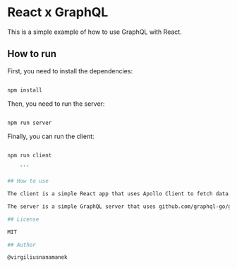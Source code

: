  # React x GraphQL

This is a simple example of how to use GraphQL with React.

## How to run

First, you need to install the dependencies:

```bash

npm install

```

Then, you need to run the server:

```bash

npm run server

```

Finally, you can run the client:

```bash

npm run client
    
    ```

## How to use

The client is a simple React app that uses Apollo Client to fetch data from the server.

The server is a simple GraphQL server that uses github.com/graphql-go/graphql to define the schema and github.com/graphql-go/handler to handle the requests.

## License

MIT

## Author

@virgiliusnanamanek
